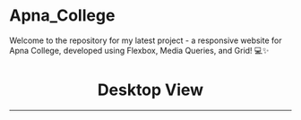 # Apna_College
Welcome to the repository for my latest project - a responsive website for Apna College, developed using Flexbox, Media Queries, and Grid! 💻✨

<h1 align="Center">Desktop View</h1>
<hr/>

